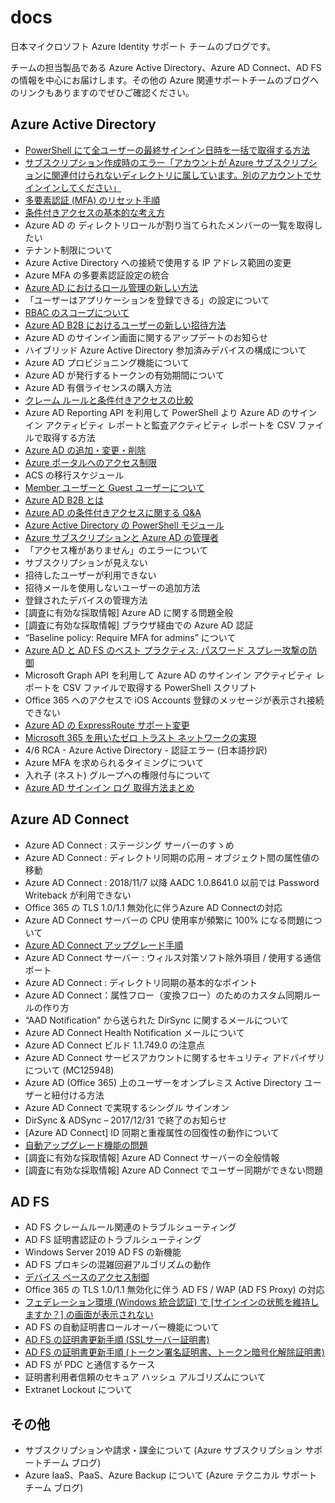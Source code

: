 # docs
日本マイクロソフト Azure Identity サポート チームのブログです。

チームの担当製品である Azure Active Directory、Azure AD Connect、AD FS の情報を中心にお届けします。その他の Azure 関連サポートチームのブログへのリンクもありますのでぜひご確認ください。

## Azure Active Directory

- [PowerShell にて全ユーザーの最終サインイン日時を一括で取得する方法](./azure-active-directory/last-signin-reports.md)
- [サブスクリプション作成時のエラー「アカウントが Azure サブスクリプションに関連付けられないディレクトリに属しています。別のアカウントでサインインしてください」](create-subscription-error.md)
- [多要素認証 (MFA) のリセット手順](./azure-active-directory/mfa-reset.md)
- [条件付きアクセスの基本的な考え方](./azure-active-directory/conditional-access-basuc.md)
- Azure AD の ディレクトリロールが割り当てられたメンバーの一覧を取得したい
- テナント制限について
- Azure Active Directory への接続で使用する IP アドレス範囲の変更
- Azure MFA の多要素認証設定の統合
- [Azure AD におけるロール管理の新しい方法](./azure-active-directory/roles-and-administrators.md)
- 「ユーザーはアプリケーションを登録できる」の設定について
- [RBAC のスコープについて](./azure-active-directory/about-rbac.md)
- [Azure AD B2B におけるユーザーの新しい招待方法](./azure-active-directory/b2b-invitation.md)
- Azure AD のサインイン画面に関するアップデートのお知らせ
- ハイブリッド Azure Active Directory 参加済みデバイスの構成について
- Azure AD プロビジョニング機能について
- Azure AD が発行するトークンの有効期間について
- Azure AD 有償ライセンスの購入方法
- [クレーム ルールと条件付きアクセスの比較](./active-directory-federation-service/claim-rule-conditional-access.md)
- Azure AD Reporting API を利用して PowerShell より Azure AD のサインイン アクティビティ レポートと監査アクティビティ レポートを CSV ファイルで取得する方法
- [Azure AD の追加・変更・削除](./azure-active-directory/add-modify-delete-directory.md)
- [Azure ポータルへのアクセス制限](./azure-active-directory/access-restriction-azure-portal.md)
- ACS の移行スケジュール
- [Member ユーザーと Guest ユーザーについて](./azure-active-directory/member-and-guest-user.md)
- [Azure AD B2B とは](./azure-active-directory/what-is-b2b.md)
- [Azure AD の条件付きアクセスに関する Q&A](./azure-active-directory/qanda-conditional-access.md)
- [Azure Active Directory の PowerShell モジュール](./azure-active-directory/powershell-module.md)
- [Azure サブスクリプションと Azure AD の管理者](./azure-active-directory/subscription-azure-ad-relationship.md)
- 「アクセス権がありません」のエラーについて
- サブスクリプションが見えない
- 招待したユーザーが利用できない
- 招待メールを使用しないユーザーの追加方法
- 登録されたデバイスの管理方法
- [調査に有効な採取情報] Azure AD に関する問題全般
- [調査に有効な採取情報] ブラウザ経由での Azure AD 認証
- “Baseline policy: Require MFA for admins” について
- [Azure AD と AD FS のベスト プラクティス: パスワード スプレー攻撃の防御](./azure-active-directory/password-sprey-attack.md)
- Microsoft Graph API を利用して Azure AD のサインイン アクティビティ レポートを CSV ファイルで取得する PowerShell スクリプト
- Office 365 へのアクセスで iOS Accounts 登録のメッセージが表示され接続できない
- [Azure AD の ExpressRoute サポート変更](./azure-active-directory/expressroute-support.md)
- [Microsoft 365 を用いたゼロ トラスト ネットワークの実現](./azure-active-directory/zero-trust-network.md)
- 4/6 RCA - Azure Active Directory - 認証エラー (日本語抄訳)
- Azure MFA を求められるタイミングについて
- 入れ子 (ネスト) グループへの権限付与について
- [Azure AD サインイン ログ 取得方法まとめ](./azure-active-directory/how-to-get-sign-in-logs.md)

## Azure AD Connect

- Azure AD Connect : ステージング サーバーのすゝめ
- Azure AD Connect : ディレクトリ同期の応用 – オブジェクト間の属性値の移動
- Azure AD Connect : 2018/11/7 以降 AADC 1.0.8641.0 以前では Password Writeback が利用できない
- Office 365 の TLS 1.0/1.1 無効化に伴うAzure AD Connectの対応
- Azure AD Connect サーバーの CPU 使用率が頻繁に 100% になる問題について
- [Azure AD Connect アップグレード手順](./azure-active-directory-connect/how-to-upgrade.md)
- Azure AD Connect サーバー : ウィルス対策ソフト除外項目 / 使用する通信ポート
- Azure AD Connect : ディレクトリ同期の基本的なポイント
- Azure AD Connect：属性フロー（変換フロー）のためのカスタム同期ルールの作り方
- “AAD Notification” から送られた DirSync に関するメールについて
- Azure AD Connect Health Notification メールについて
- Azure AD Connect ビルド 1.1.749.0 の注意点
- Azure AD Connect サービスアカウントに関するセキュリティ アドバイザリについて (MC125948)
- Azure AD (Office 365) 上のユーザーをオンプレミス Active Directory ユーザーと紐付ける方法
- Azure AD Connect で実現するシングル サインオン
- DirSync & ADSync – 2017/12/31 で終了のお知らせ
- [Azure AD Connect] ID 同期と重複属性の回復性の動作について
- [自動アップグレード機能の問題](./azure-active-directory-connect/auto-upgrade-issue.md)
- [調査に有効な採取情報] Azure AD Connect サーバーの全般情報
- [調査に有効な採取情報] Azure AD Connect でユーザー同期ができない問題

## AD FS

- AD FS クレームルール関連のトラブルシューティング
- AD FS 証明書認証のトラブルシューティング
- Windows Server 2019 AD FS の新機能
- AD FS プロキシの混雑回避アルゴリズムの動作
- [デバイス ベースのアクセス制御](./azure-active-directory/device-based-access-control.md)
- Office 365 の TLS 1.0/1.1 無効化に伴う AD FS / WAP (AD FS Proxy) の対応
- [フェデレーション環境 (Windows 統合認証) で [サインインの状態を維持しますか？] の画面が表示されない](./active-directory-federation-service/kmsi-not-shown-wia.md)
- AD FS の自動証明書ロールオーバー機能について
- [AD FS の証明書更新手順 (SSLサーバー証明書)](./active-directory-federation-service/update-ssl-server-certificate.md)
- [AD FS の証明書更新手順 (トークン署名証明書、トークン暗号化解除証明書)](./active-directory-federation-service/update-token-certificate.md)
- AD FS が PDC と通信するケース
- 証明書利用者信頼のセキュア ハッシュ アルゴリズムについて
- Extranet Lockout について

## その他
- サブスクリプションや請求・課金について (Azure サブスクリプション サポートチーム ブログ)
- Azure IaaS、PaaS、Azure Backup について (Azure テクニカル サポートチーム ブログ)